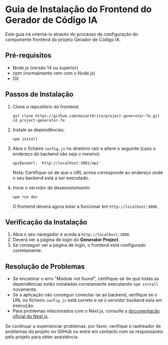# Guia de Instalação do Frontend do Gerador de Código IA

Este guia irá orientá-lo através do processo de configuração do componente frontend do projeto Gerador de Código IA.

## Pré-requisitos

- Node.js (versão 14 ou superior)
- npm (normalmente vem com o Node.js)
- Git

## Passos de Instalação

1. Clone o repositório do frontend:
   ```
   git clone https://github.com/mozartbrito/project-generator-fe.git
   cd project-generator-fe
   ```

2. Instale as dependências:
   ```
   npm install
   ```

3. Abra o ficheiro `config.js` no diretório raiz e altere o seguinte (caso o endereço do backend não seja o mesmo):
   ```
   apiBaseUrl: 'http://localhost:3001/api'
   ```
   Nota: Certifique-se de que o URL acima corresponde ao endereço onde o seu backend está a ser executado.

4. Inicie o servidor de desenvolvimento:
   ```
   npm run dev
   ```

   O frontend deverá agora estar a funcionar em `http://localhost:3000`.

## Verificação da Instalação

1. Abra o seu navegador e aceda a `http://localhost:3000`.
2. Deverá ver a página de login do **Generator Project**.
3. Se conseguir ver a página de login, o frontend está configurado corretamente.

## Resolução de Problemas

- Se encontrar o erro "Module not found", certifique-se de que todas as dependências estão instaladas corretamente executando `npm install` novamente.
- Se a aplicação não conseguir conectar-se ao backend, verifique se o URL no ficheiro `config.js` está correto e se o servidor backend está em execução.
- Para problemas relacionados com o Next.js, consulte a [documentação oficial do Next.js](https://nextjs.org/docs).

Se continuar a experienciar problemas, por favor, verifique o rastreador de problemas do projeto no GitHub ou entre em contacto com os responsáveis pelo projeto para obter assistência.